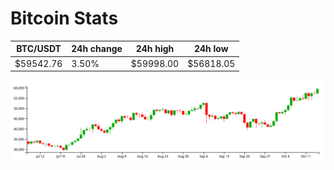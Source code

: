 # Bitcoin Stats

BTC/USDT|24h change|24h high|24h low|
|---|---|---|---|
|$59542.76|3.50%|$59998.00|$56818.05|

<img src="./chart.svg">
